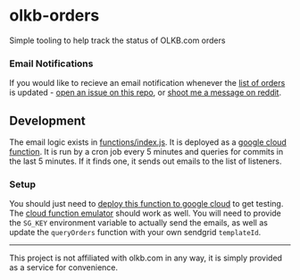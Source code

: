 # olkb-orders 

Simple tooling to help track the status of OLKB.com orders

### Email Notifications

If you would like to recieve an email notification whenever the [list of orders](https://olkb.com/orders/) is updated - [open an issue on this repo](https://github.com/nminchow/olkb-orders/issues/new?assignees=nminchow&labels=email-list-updates&template=email-notification-signup.md&title=Add+Email+Notificaion), or [shoot me a message on reddit](https://www.reddit.com/user/Si1entStill).

## Development
The email logic exists in [functions/index.js](functions/index.js#L20). It is deployed as a [google cloud function](https://cloud.google.com/functions/). It is run by a cron job every 5 minutes and queries for commits in the last 5 minutes. If it finds one, it sends out emails to the list of listeners.

### Setup
You should just need to [deploy this function to google cloud](https://cloud.google.com/functions/docs/deploying/) to get testing. The [cloud function emulator](https://firebase.google.com/docs/functions/local-emulator) should work as well. You will need to provide the `SG_KEY` environment variable to actually send the emails, as well as update the `queryOrders` function with your own sendgrid `templateId`.
___

This project is not affiliated with olkb.com in any way, it is simply provided as a service for convenience.
